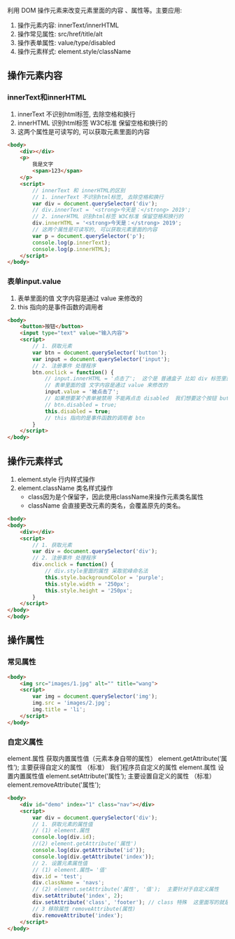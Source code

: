 利用 DOM 操作元素来改变元素里面的内容 、属性等。主要应用:
1. 操作元素内容: innerText/innerHTML
2. 操作常见属性: src/href/title/alt
3. 操作表单属性: value/type/disabled
4. 操作元素样式: element.style/className



## 操作元素内容

### innerText和innerHTML
1. innerText 不识别html标签, 去除空格和换行
2. innerHTML 识别html标签 W3C标准 保留空格和换行的
3. 这两个属性是可读写的, 可以获取元素里面的内容
```html
<body>
    <div></div>
    <p>
        我是文字
        <span>123</span>
    </p>
    <script>
        // innerText 和 innerHTML的区别 
        // 1. innerText 不识别html标签, 去除空格和换行
        var div = document.querySelector('div');
        // div.innerText = '<strong>今天是：</strong> 2019';
        // 2. innerHTML 识别html标签 W3C标准 保留空格和换行的
        div.innerHTML = '<strong>今天是：</strong> 2019';
        // 这两个属性是可读写的, 可以获取元素里面的内容
        var p = document.querySelector('p');
        console.log(p.innerText);
        console.log(p.innerHTML);
    </script>
</body>
```



### 表单input.value
1. 表单里面的值 文字内容是通过 value 来修改的
2. this 指向的是事件函数的调用者
```html
<body>
    <button>按钮</button>
    <input type="text" value="输入内容">
    <script>
        // 1. 获取元素
        var btn = document.querySelector('button');
        var input = document.querySelector('input');
        // 2. 注册事件 处理程序
        btn.onclick = function() {
            // input.innerHTML = '点击了';  这个是 普通盒子 比如 div 标签里面的内容
            // 表单里面的值 文字内容是通过 value 来修改的
            input.value = '被点击了';
            // 如果想要某个表单被禁用 不能再点击 disabled  我们想要这个按钮 button禁用
            // btn.disabled = true;
            this.disabled = true;
            // this 指向的是事件函数的调用者 btn
        }
    </script>
</body>
```

## 操作元素样式
1. element.style     行内样式操作
2. element.className 类名样式操作
    - class因为是个保留字，因此使用className来操作元素类名属性
    - className 会直接更改元素的类名，会覆盖原先的类名。

```html
<body>
<body>
    <div></div>
    <script>
        // 1. 获取元素
        var div = document.querySelector('div');
        // 2. 注册事件 处理程序
        div.onclick = function() {
            // div.style里面的属性 采取驼峰命名法 
            this.style.backgroundColor = 'purple';
            this.style.width = '250px';
            this.style.height = '250px';
        }
    </script>
</body>
</body>

```



## 操作属性

### 常见属性
```html
<body>
    <img src="images/1.jpg" alt="" title="wang">
    <script>
        var img = document.querySelector('img');
        img.src = 'images/2.jpg';
        img.title = 'li';
    </script>
</body>
```





### 自定义属性
element.属性  获取内置属性值（元素本身自带的属性）
element.getAttribute(‘属性’);  主要获得自定义的属性 （标准） 我们程序员自定义的属性
element.属性  设置内置属性值
element.setAttribute(‘属性’);  主要设置自定义的属性 （标准）
element.removeAttribute('属性');
```html
<body>
    <div id="demo" index="1" class="nav"></div>
    <script>
        var div = document.querySelector('div');
        // 1. 获取元素的属性值
        // (1) element.属性
        console.log(div.id);
        //(2) element.getAttribute('属性') 
        console.log(div.getAttribute('id'));
        console.log(div.getAttribute('index'));
        // 2. 设置元素属性值
        // (1) element.属性= '值'
        div.id = 'test';
        div.className = 'navs';
        // (2) element.setAttribute('属性', '值');  主要针对于自定义属性
        div.setAttribute('index', 2);
        div.setAttribute('class', 'footer'); // class 特殊  这里面写的就是class 不是className
        // 3 移除属性 removeAttribute(属性)    
        div.removeAttribute('index');
    </script>
</body>
```
